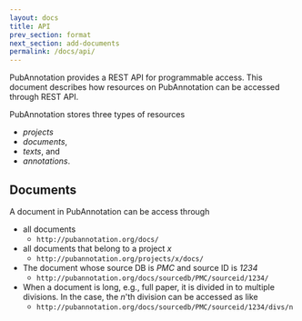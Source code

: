 ```yaml
---
layout: docs
title: API
prev_section: format
next_section: add-documents
permalink: /docs/api/
---
```


PubAnnotation provides a REST API for programmable access.
This document describes how resources on PubAnnotation can be accessed through REST API.

PubAnnotation stores three types of resources

* *projects*
* *documents*,
* *texts*, and
* *annotations*.

## Documents

A document in PubAnnotation can be access through

* all documents
  * `http://pubannotation.org/docs/`
* all documents that belong to a project *x*
  * `http://pubannotation.org/projects/x/docs/`
* The document whose source DB is *PMC* and source ID is *1234*
  * `http://pubannotation.org/docs/sourcedb/PMC/sourceid/1234/`
* When a document is long, e.g., full paper, it is divided in to multiple divisions. In the case, the *n*'th division can be accessed as like
  * `http://pubannotation.org/docs/sourcedb/PMC/sourceid/1234/divs/n`


